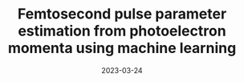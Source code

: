 ---
title: "Femtosecond pulse parameter estimation from photoelectron momenta using machine learning"
collection: publications
permalink: " /publication/2023-03-24-Femtosecond pulse parameter estimation from photoelectron momenta using machine learning"
date: 2023-03-24
venue: 'arXiv:'
paperurl: 'https://arxiv.org/abs/2303.13940'
citation: 'Tomasz Szołdra, Marcelo F. Ciappina, Nicholas Werby, Philip H. Bucksbaum, Maciej Lewenstein, Jakub Zakrzewski, Andrew S. Maxwell, arXiv:2303.13940 (2023).'
---